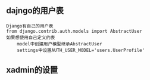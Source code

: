 ## dajngo的用户表
```text
Django有自己的用户表
from django.contrib.auth.models import AbstractUser
如果想使用自己定义的表
    model中创建用户模型继承AbstractUser
    settings中设置AUTH_USER_MODEL='users.UserProfile'
```
## xadmin的设置
